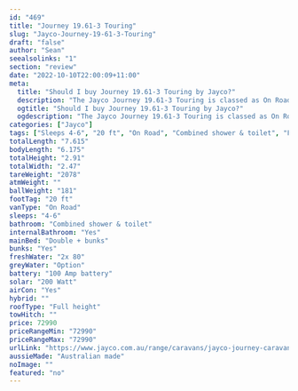 ```yaml
---
id: "469"
title: "Journey 19.61-3 Touring"
slug: "Jayco-Journey-19-61-3-Touring"
draft: "false"
author: "Sean"
seealsolinks: "1"
section: "review"
date: "2022-10-10T22:00:09+11:00"
meta:
  title: "Should I buy Journey 19.61-3 Touring by Jayco?"
  description: "The Jayco Journey 19.61-3 Touring is classed as On Road, and sleeps 4-6 people. It is Australian made and comes in at 20 ft. It generally has Combined shower & toilet."
  ogtitle: "Should I buy Journey 19.61-3 Touring by Jayco?"
  ogdescription: "The Jayco Journey 19.61-3 Touring is classed as On Road, and sleeps 4-6 people. It is Australian made and comes in at 20 ft. It generally has Combined shower & toilet."
categories: ["Jayco"]
tags: ["Sleeps 4-6", "20 ft", "On Road", "Combined shower & toilet", "Full height", "70 - 80k", "Australian made"]
totalLength: "7.615"
bodyLength: "6.175"
totalHeight: "2.91"
totalWidth: "2.47"
tareWeight: "2078"
atmWeight: ""
ballWeight: "181"
footTag: "20 ft"
vanType: "On Road"
sleeps: "4-6"
bathroom: "Combined shower & toilet"
internalBathroom: "Yes"
mainBed: "Double + bunks"
bunks: "Yes"
freshWater: "2x 80"
greyWater: "Option"
battery: "100 Amp battery"
solar: "200 Watt"
airCon: "Yes"
hybrid: ""
roofType: "Full height"
towHitch: ""
price: 72990
priceRangeMin: "72990"
priceRangeMax: "72990"
urlLink: "https://www.jayco.com.au/range/caravans/jayco-journey-caravan/floor-plans/touring/journey-1961-3jy-my22"
aussieMade: "Australian made"
noImage: ""
featured: "no"
---
```

